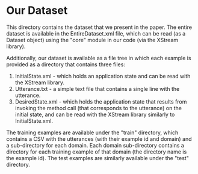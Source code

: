 # Our Dataset
This directory contains the dataset that we present in the paper. 
The entire dataset is available in the EntireDataset.xml file, which can be read (as a Dataset object) using the "core" module in our code (via the XStream library).

Additionally, our dataset is available as a file tree in which each example is provided as a directory that contains three files: 
1. InitialState.xml - which holds an application state and can be read with the XStream library.
2. Utterance.txt - a simple text file that contains a single line with the utterance.
3. DesiredState.xml - which holds the application state that results from invoking the method call (that corresponds to the utterance) on the initial state, and can be read with the XStream library similarly to InitialState.xml.

The training examples are available under the "train" directory, which contains a CSV with the utterances (with their example id and domain) and a sub-directory for each domain. Each domain sub-directory contains a directory for each training example of that domain (the directory name is the example id).
The test examples are similarly available under the "test" directory.
